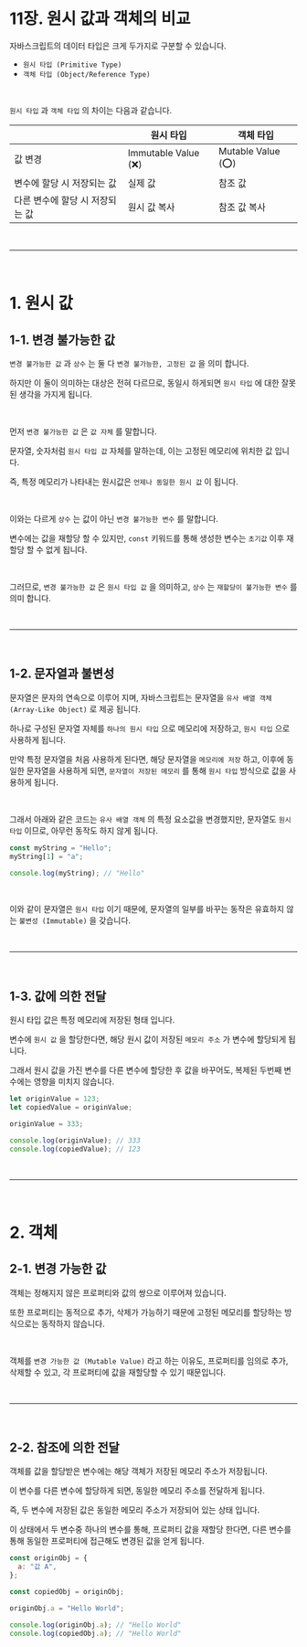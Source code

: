 # 11장. 원시 값과 객체의 비교

자바스크립트의 데이터 타입은 크게 두가지로 구분할 수 있습니다.

* `원시 타입 (Primitive Type)`
* `객체 타입 (Object/Reference Type)`

<br />

`원시 타입` 과 `객체 타입` 의 차이는 다음과 같습니다.

||원시 타입|객체 타입|
|---|---|---|
|값 변경|Immutable Value (❌)|Mutable Value (⭕)|
|변수에 할당 시 저장되는 값|실제 값|참조 값|
|다른 변수에 할당 시 저장되는 값|원시 값 복사|참조 값 복사|



<br /><hr /><br />



# 1. 원시 값

## 1-1. 변경 불가능한 값

`변경 불가능한 값` 과 `상수` 는 둘 다 `변경 불가능한, 고정된 값` 을 의미 합니다.

하지만 이 둘이 의미하는 대상은 전혀 다르므로, 동일시 하게되면 `원시 타입` 에 대한 잘못된 생각을 가지게 됩니다.

<br />

먼저 `변경 불가능한 값` 은 `값 자체` 를 말합니다.

문자열, 숫자처럼 `원시 타입 값` 자체를 말하는데, 이는 고정된 메모리에 위치한 값 입니다.

즉, 특정 메모리가 나타내는 원시값은 `언제나 동일한 원시 값` 이 됩니다.

<br />

이와는 다르게 `상수` 는 값이 아닌 `변경 불가능한 변수` 를 말합니다.

변수에는 값을 재할당 할 수 있지만, `const` 키워드를 통해 생성한 변수는 `초기값` 이후 재할당 할 수 없게 됩니다.

<br />

그러므로, `변경 불가능한 값` 은 `원시 타입 값` 을 의미하고, `상수` 는 `재할당이 불가능한 변수` 를 의미 합니다.



<br /><hr /><br />



## 1-2. 문자열과 불변성

문자열은 문자의 연속으로 이루어 지며, 자바스크립트는 문자열을 `유사 배열 객체 (Array-Like Object)` 로 제공 됩니다.

하나로 구성된 문자열 자체를 `하나의 원시 타입` 으로 메모리에 저장하고, `원시 타입` 으로 사용하게 됩니다.

만약 특정 문자열을 처음 사용하게 된다면, 해당 문자열을 `메모리에 저장` 하고, 이후에 동일한 문자열을 사용하게 되면, `문자열이 저장된 메모리` 를 통해 `원시 타입` 방식으로 값을 사용하게 됩니다.

<br />

그래서 아래와 같은 코드는 `유사 배열 객체` 의 특정 요소값을 변경했지만, 문자열도 `원시 타입` 이므로, 아무런 동작도 하지 않게 됩니다.

```javascript
const myString = "Hello";
myString[1] = "a";

console.log(myString); // "Hello"
```

<br />

이와 같이 문자열은 `원시 타입` 이기 때문에, 문자열의 일부를 바꾸는 동작은 유효하지 않는 `불변성 (Immutable)` 을 갖습니다.



<br /><hr /><br />



## 1-3. 값에 의한 전달

원시 타입 값은 특정 메모리에 저장된 형태 입니다.

변수에 `원시 값` 을 할당한다면, 해당 원시 값이 저장된 `메모리 주소` 가 변수에 할당되게 됩니다.

그래서 원시 값을 가진 변수를 다른 변수에 할당한 후 값을 바꾸어도, 복제된 두번째 변수에는 영향을 미치지 않습니다.

```javascript
let originValue = 123;
let copiedValue = originValue;

originValue = 333;

console.log(originValue); // 333
console.log(copiedValue); // 123
```



<br /><hr /><br />



# 2. 객체

## 2-1. 변경 가능한 값

객체는 정해지지 않은 프로퍼티와 값의 쌍으로 이루어져 있습니다.

또한 프로퍼티는 동적으로 추가, 삭제가 가능하기 때문에 고정된 메모리를 할당하는 방식으로는 동작하지 않습니다.

<br />

객체를 `변경 가능한 값 (Mutable Value)` 라고 하는 이유도, 프로퍼티를 임의로 추가, 삭제할 수 있고, 각 프로퍼티에 값을 재할당할 수 있기 때문입니다.



<br /><hr /><br />



## 2-2. 참조에 의한 전달

객체를 값을 할당받은 변수에는 해당 객체가 저장된 메모리 주소가 저장됩니다.

이 변수를 다른 변수에 할당하게 되면, 동일한 메모리 주소를 전달하게 됩니다.

즉, 두 변수에 저장된 값은 동일한 메모리 주소가 저장되어 있는 상태 입니다.

이 상태에서 두 변수중 하나의 변수를 통해, 프로퍼티 값을 재할당 한다면, 다른 변수를 통해 동일한 프로퍼티에 접근해도 변경된 값을 얻게 됩니다.

```javascript
const originObj = {
  a: "값 A",
};

const copiedObj = originObj;

originObj.a = "Hello World";

console.log(originObj.a); // "Hello World"
console.log(copiedObj.a); // "Hello World"
```